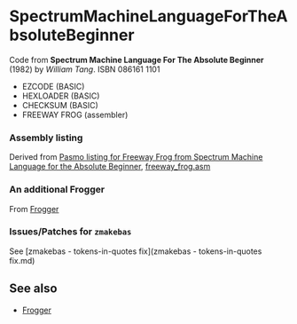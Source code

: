 # SpectrumMachineLanguageForTheAbsoluteBeginner

Code from **Spectrum Machine Language For The Absolute Beginner** (1982) by *William Tang*. ISBN 086161 1101

 - EZCODE (BASIC)
 - HEXLOADER (BASIC)
 - CHECKSUM (BASIC)
 - FREEWAY FROG (assembler)


### Assembly listing
Derived from [Pasmo listing for Freeway Frog from Spectrum Machine Language for the Absolute Beginner](https://www.sinclairzxworld.com/viewtopic.php?t=5583), [freeway_frog.asm](https://www.sinclairzxworld.com/download/file.php?id=15045&sid=76a2585fce4b904fa2523b187e1830ec)


### An additional Frogger

From [Frogger](https://archive.org/details/sinclair-programs-05/page/n19/mode/1up?view=theater) 

### Issues/Patches for `zmakebas`

See [zmakebas - tokens-in-quotes fix](zmakebas - tokens-in-quotes fix.md)

## See also 

 - [Frogger](https://gr33nonline.wordpress.com/2025/02/26/frogger/)
